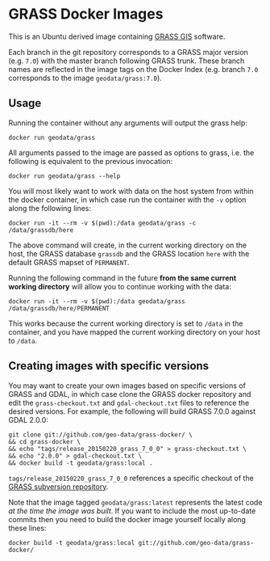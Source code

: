 # GRASS Docker Images

This is an Ubuntu derived image containing [GRASS GIS](http://grass.osgeo.org)
software.

Each branch in the git repository corresponds to a GRASS major version
(e.g. `7.0`) with the master branch following GRASS trunk. These branch names
are reflected in the image tags on the Docker Index (e.g. branch `7.0`
corresponds to the image `geodata/grass:7.0`).

## Usage

Running the container without any arguments will output the grass help:

    docker run geodata/grass

All arguments passed to the image are passed as options to grass, i.e. the
following is equivalent to the previous invocation:

    docker run geodata/grass --help

You will most likely want to work with data on the host system from within the
docker container, in which case run the container with the `-v` option along the
following lines:

    docker run -it --rm -v $(pwd):/data geodata/grass -c /data/grassdb/here

The above command will create, in the current working directory on the host, the
GRASS database `grassdb` and the GRASS location `here` with the default GRASS
mapset of `PERMANENT`.

Running the following command in the future **from the same current working
directory** will allow you to continue working with the data:

    docker run -it --rm -v $(pwd):/data geodata/grass /data/grassdb/here/PERMANENT

This works because the current working directory is set to `/data` in
the container, and you have mapped the current working directory on your host to
`/data`.

## Creating images with specific versions

You may want to create your own images based on specific versions of GRASS and
GDAL, in which case clone the GRASS docker repository and edit the
`grass-checkout.txt` and `gdal-checkout.txt` files to reference the desired
versions.  For example, the following will build GRASS 7.0.0 against GDAL 2.0.0:

```
git clone git://github.com/geo-data/grass-docker/ \
&& cd grass-docker \
&& echo "tags/release_20150220_grass_7_0_0" > grass-checkout.txt \
&& echo "2.0.0" > gdal-checkout.txt \
&& docker build -t geodata/grass:local .
```

`tags/release_20150220_grass_7_0_0` references a specific checkout of the
[GRASS subversion repository](https://svn.osgeo.org/grass/grass/).

Note that the image tagged `geodata/grass:latest` represents the latest code *at
the time the image was built*. If you want to include the most up-to-date
commits then you need to build the docker image yourself locally along these
lines:

    docker build -t geodata/grass:local git://github.com/geo-data/grass-docker/
